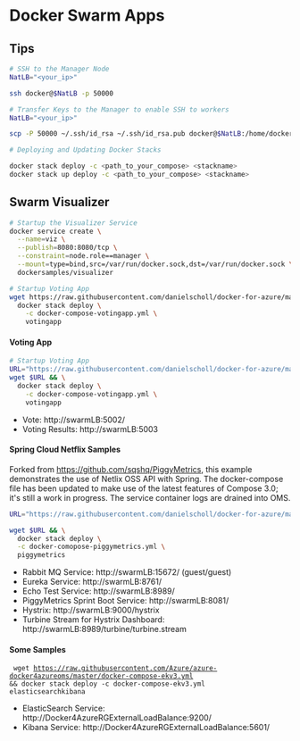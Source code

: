 Docker Swarm Apps
===

Tips
---

```bash
# SSH to the Manager Node
NatLB="<your_ip>"

ssh docker@$NatLB -p 50000
```

```bash
# Transfer Keys to the Manager to enable SSH to workers
NatLB="<your_ip>"

scp -P 50000 ~/.ssh/id_rsa ~/.ssh/id_rsa.pub docker@$NatLB:/home/docker/.ssh
```

```bash
# Deploying and Updating Docker Stacks

docker stack deploy -c <path_to_your_compose> <stackname>
docker stack up deploy -c <path_to_your_compose> <stackname>
```


Swarm Visualizer
---

```bash
# Startup the Visualizer Service
docker service create \
  --name=viz \
  --publish=8080:8080/tcp \
  --constraint=node.role==manager \
  --mount=type=bind,src=/var/run/docker.sock,dst=/var/run/docker.sock \
  dockersamples/visualizer
```

```bash
# Startup Voting App
wget https://raw.githubusercontent.com/danielscholl/docker-for-azure/master/apps/docker-compose-votingapp.yml && \
  docker stack deploy \
    -c docker-compose-votingapp.yml \
    votingapp
```

#### Voting App

```bash
# Startup Voting App
URL="https://raw.githubusercontent.com/danielscholl/docker-for-azure/master/apps/docker-compose-votingapp.yml"
wget $URL && \
  docker stack deploy \
    -c docker-compose-votingapp.yml \
    votingapp
```
*  Vote: http://swarmLB:5002/
*  Voting Results: http://swarmLB:5003


#### Spring Cloud Netflix Samples
Forked from https://github.com/sqshq/PiggyMetrics, this example demonstrates the use of Netlix OSS API with Spring. The docker-compose file has been updated to make use of the latest features of Compose 3.0; it's still a work in progress. The service container logs are drained into OMS.

```bash
URL="https://raw.githubusercontent.com/danielscholl/docker-for-azure/master/apps/docker-comopose-piggymetrics.yml"

wget $URL && \
  docker stack deploy \
  -c docker-comopose-piggymetrics.yml \
  piggymetrics
```
*  Rabbit MQ Service: http://swarmLB:15672/ (guest/guest)
*  Eureka Service: http://swarmLB:8761/
*  Echo Test Service: http://swarmLB:8989/
*  PiggyMetrics Sprint Boot Service: http://swarmLB:8081/
*  Hystrix: http://swarmLB:9000/hystrix
*  Turbine Stream for Hystrix Dashboard: http://swarmLB:8989/turbine/turbine.stream



#### Some Samples
<code> wget  https://raw.githubusercontent.com/Azure/azure-docker4azureoms/master/docker-compose-ekv3.yml && docker stack deploy -c docker-compose-ekv3.yml elasticsearchkibana </code>

*  ElasticSearch Service: http://Docker4AzureRGExternalLoadBalance:9200/
*  Kibana Service: http://Docker4AzureRGExternalLoadBalance:5601/


